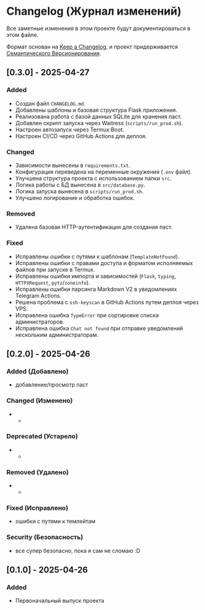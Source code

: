 # Changelog (Журнал изменений)

Все заметные изменения в этом проекте будут документироваться в этом файле.

Формат основан на [Keep a Changelog](https://keepachangelog.com/ru/1.0.0/),
и проект придерживается [Семантического Версионирования](https://semver.org/spec/v2.0.0.html).

## [0.3.0] - 2025-04-27

### Added
- Создан файл `CHANGELOG.md`.
- Добавлены шаблоны и базовая структура Flask приложения.
- Реализована работа с базой данных SQLite для хранения паст.
- Добавлен скрипт запуска через Waitress (`scripts/run_prod.sh`).
- Настроен автозапуск через Termux:Boot.
- Настроен CI/CD через GitHub Actions для деплоя.

### Changed
- Зависимости вынесены в `requirements.txt`.
- Конфигурация переведена на переменные окружения (`.env` файл).
- Улучшена структура проекта с использованием папки `src`.
- Логика работы с БД вынесена в `src/database.py`.
- Логика запуска вынесена в `scripts/run_prod.sh`.
- Улучшено логирование и обработка ошибок.

### Removed
- Удалена базовая HTTP-аутентификация для создания паст.

### Fixed
- Исправлены ошибки с путями к шаблонам (`TemplateNotFound`).
- Исправлены ошибки с правами доступа и форматом исполняемых файлов при запуске в Termux.
- Исправлены ошибки импорта и зависимостей (`Flask`, `typing`, `HTTPXRequest`, `pytz`/`zoneinfo`).
- Исправлены ошибки парсинга Markdown V2 в уведомлениях Telegram Actions.
- Решена проблема с `ssh-keyscan` в GitHub Actions путем деплоя через VPS.
- Исправлена ошибка `TypeError` при сортировке списка администраторов.
- Исправлена ошибка `Chat not found` при отправке уведомлений нескольким администраторам.

## [0.2.0] - 2025-04-26

### Added (Добавлено)
*   добавление/просмотр паст

### Changed (Изменено)
*   -

### Deprecated (Устарело)
*   -

### Removed (Удалено)
*   -

### Fixed (Исправлено)
*   ошибки с путями к темлейтам

### Security (Безопасность)
*   все супер безопасно, пока я сам не сломаю :D 

## [0.1.0] - 2025-04-26

### Added
*   Первоначальный выпуск проекта
